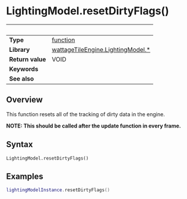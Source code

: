 # LightingModel.resetDirtyFlags()

|                      | &nbsp;
| -------------------- | ---------------------------------------------------------------
| __Type__             | [function](http://docs.coronalabs.com/api/type/Function.html)
| __Library__          | [wattageTileEngine.LightingModel.*](type_lightingModel.markdown)
| __Return value__     | VOID
| __Keywords__         |
| __See also__         |


## Overview

This function resets all of the tracking of dirty data in the engine.

**NOTE: This should be called after the update function in every frame.**

## Syntax

	LightingModel.resetDirtyFlags()


## Examples

``````lua
lightingModelInstance.resetDirtyFlags()
``````
